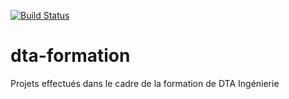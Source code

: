 [![Build Status](http://ns377570.ip-5-196-89.eu:8080/job/christopher-pizzeria-app/badge/icon)](http://ns377570.ip-5-196-89.eu:8080/job/christopher-pizzeria-app)
# dta-formation
Projets effectués dans le cadre de la formation de DTA Ingénierie

